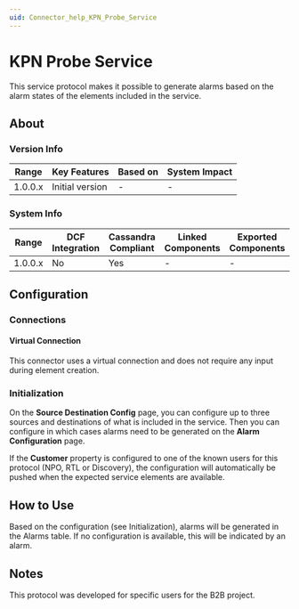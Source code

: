 ```yaml
---
uid: Connector_help_KPN_Probe_Service
---
```


# KPN Probe Service

This service protocol makes it possible to generate alarms based on the alarm states of the elements included in the service.

## About

### Version Info

| Range     | Key Features     | Based on     | System Impact     |
|-----------|------------------|--------------|-------------------|
| 1.0.0.x   | Initial version  | -            | -                 |

### System Info

| Range     | DCF Integration     | Cassandra Compliant     | Linked Components     | Exported Components     |
|-----------|---------------------|-------------------------|-----------------------|-------------------------|
| 1.0.0.x   | No                  | Yes                     | -                     | -                       |

## Configuration

### Connections

#### Virtual Connection

This connector uses a virtual connection and does not require any input during element creation.

### Initialization

On the **Source Destination Config** page, you can configure up to three sources and destinations of what is included in the service. Then you can configure in which cases alarms need to be generated on the **Alarm Configuration** page.

If the **Customer** property is configured to one of the known users for this protocol (NPO, RTL or Discovery), the configuration will automatically be pushed when the expected service elements are available.

## How to Use

Based on the configuration (see Initialization), alarms will be generated in the Alarms table. If no configuration is available, this will be indicated by an alarm.

## Notes

This protocol was developed for specific users for the B2B project.
